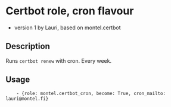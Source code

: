 Certbot role, cron flavour
===========

- version 1 by Lauri, based on montel.certbot


Description
----

Runs `certbot renew` with cron. Every week.


Usage
----
```
    - {role: montel.certbot_cron, become: True, cron_mailto: lauri@montel.fi}
```